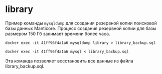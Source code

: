 # library

Пример команды `mysqldump` для создания резервной копии поисковой базы данных Manticore. Процесс создания резервной копии для базы размером 150 Гб занимает времени более часа. 
```shell
docker exec -it 41ff96f4a1a6 mysqldump library > library_backup.sql
```

```shell
docker exec -it 41ff96f4a1a6 mysql < library_backup.sql
```
Эта команда позволяет восстановить все данные из файла library_backup.sql.
